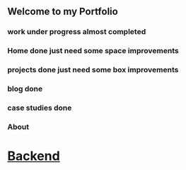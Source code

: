 ## Welcome to my Portfolio

### work under progress almost completed

### Home done just need some space improvements
### projects done just need some box improvements
### blog done 
### case studies done
### About 

# [Backend](https://github.com/AjayShukla007?tab=repositories)